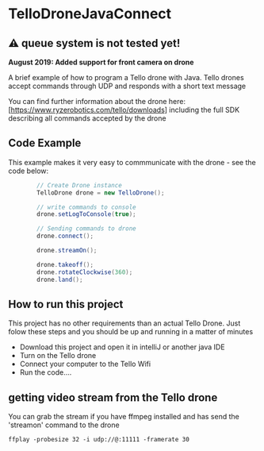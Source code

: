 # TelloDroneJavaConnect

## :warning: queue system is not tested yet!

**August 2019: Added support for front camera on drone**

A brief example of how to program a Tello drone with Java.
Tello drones accept commands through UDP and responds with a short text message

You can find further information about the drone here: [https://www.ryzerobotics.com/tello/downloads] including the full SDK describing all commands accepted by the drone

## Code Example
This example makes it very easy to commmunicate with the drone - see the code below:
```java
        // Create Drone instance
        TelloDrone drone = new TelloDrone();

        // write commands to console
        drone.setLogToConsole(true);

        // Sending commands to drone
        drone.connect();

        drone.streamOn();

        drone.takeoff();
        drone.rotateClockwise(360);
        drone.land();

```

## How to run this project
This project has no other requirements than an actual Tello Drone. Just folow these steps and you should be up and running in a matter of minutes
* Download this project and open it in intelliJ or another java IDE
* Turn on the Tello drone
* Connect your computer to the Tello Wifi
* Run the code.... 

## getting video stream from the Tello drone
You can grab the stream if you have ffmpeg installed and has send the 'streamon' command to the drone
```
ffplay -probesize 32 -i udp://@:11111 -framerate 30
```
